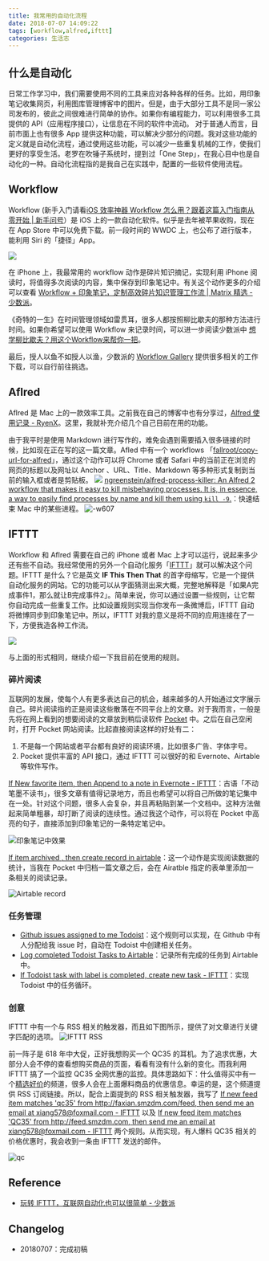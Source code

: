 ```yaml
---
title: 我常用的自动化流程
date: 2018-07-07 14:09:22
tags: [workflow,alfred,ifttt]
categories: 生活志
---
```


## 什么是自动化

日常工作学习中，我们需要使用不同的工具来应对各种各样的任务。比如，用印象笔记收集网页，利用图库管理博客中的图片。但是，由于大部分工具不是同一家公司发布的，彼此之间很难进行简单的协作。如果你有编程能力，可以利用很多工具提供的 API（应用程序接口），让信息在不同的软件中流动。
对于普通人而言，目前市面上也有很多 App 提供这种功能，可以解决少部分的问题。我对这些功能的定义就是自动化流程，通过使用这些功能，可以减少一些重复机械的工作，使我们更好的享受生活。老罗在吹锤子系统时，提到过「One Step」，在我心目中也是自动化的一种。自动化流程指的是我自己在实践中，配置的一些软件使用流程。

## Workflow

Workflow (新手入门请看[iOS 效率神器 Workflow 怎么用？跟着这篇入门指南从零开始 | 新手问号](https://sspai.com/post/43849)）是 iOS 上的一款自动化软件。似乎是去年被苹果收购，现在在 App Store 中可以免费下载。前一段时间的 WWDC 上，也公布了进行版本，能利用 Siri 的「捷径」App。

![](/file/15309425389934.jpg)

在 iPhone 上，我最常用的 workflow 动作是碎片知识摘记，实现利用 iPhone 阅读时，将值得多次阅读的内容，集中保存到印象笔记中。有关这个动作更多的介绍可以查看 [Workflow + 印象笔记，定制高效碎片知识管理工作流 | Matrix 精选 - 少数派](https://sspai.com/post/35281)。

《奇特的一生》在时间管理领域如雷贯耳，很多人都按照柳比歇夫的那种方法进行时间。如果你希望可以使用 Workflow 来记录时间，可以进一步阅读少数派中 [想学柳比歇夫？用这个Workflow来帮你一把](https://sspai.com/post/44579)。

最后，授人以鱼不如授人以渔，少数派的 [Workflow Gallery](http://workflow.sspai.com/#/main/workflow) 提供很多相关的工作下载，可以自行前往挑选。

## Aflred

Aflred 是 Mac 上的一款效率工具。之前我在自己的博客中也有分享过，[Alfred 使用记录 - RyenX](https://xiang578.com/2017/07/02/alfred-lists/)。这里，我就补充介绍几个自己目前在用的功能。

由于我平时是使用 Markdown 进行写作的，难免会遇到需要插入很多链接的时候，比如现在正在写的这一篇文章。Afled 中有一个 workflows 「[fallroot/copy-url-for-alfred](https://github.com/fallroot/copy-url-for-alfred)」，通过这个动作可以将 Chrome 或者 Safari 中的当前正在浏览的网页的标题以及网址以 Anchor 、URL、Title、Markdown 等多种形式复制到当前的输入框或者是剪贴板。
![](/file/15309430608042.png)
[ngreenstein/alfred-process-killer: An Alfred 2 workflow that makes it easy to kill misbehaving processes. It is, in essence, a way to easily find processes by name and kill them using `kill -9`.](https://github.com/ngreenstein/alfred-process-killer)：快速结束 Mac 中的某些进程。
![-w607](/file/15309434519054.jpg)

## IFTTT

Workflow 和 Aflred 需要在自己的 iPhone 或者 Mac 上才可以运行，说起来多少还有些不自动。我经常使用的另外一个自动化服务「[IFTTT](https://ifttt.com/)」就可以解决这个问题。IFTTT 是什么？它是英文 **IF This Then That** 的首字母缩写，它是一个提供自动化服务的网站。它的功能可以从字面猜测出来大概，完整地解释是「如果A完成事件1，那么就让B完成事件2」。简单来说，你可以通过设置一些规则，让它帮你自动完成一些重复工作。比如设置规则实现当你发布一条微博后，IFTTT 自动将微博同步到印象笔记中。所以，IFTTT 对我的意义是将不同的应用连接在了一下，方便我造各种工作流。

![](/file/15309318778409.png)

与上面的形式相同，继续介绍一下我目前在使用的规则。

### 碎片阅读

互联网的发展，使每个人有更多表达自己的机会，越来越多的人开始通过文字展示自己。碎片阅读指的正是阅读这些散落在不同平台上的文章。对于我而言，一般是先将在网上看到的想要阅读的文章放到稍后读软件 [Pocket](https://getpocket.com/) 中。之后在自己空闲时，打开 Pocket 网站阅读。比起直接阅读这样的好处有二：
1. 不是每一个网站或者平台都有良好的阅读环境，比如很多广告、字体字号。
2. Pocket 提供丰富的 API 接口，通过 IFTTT 可以很好的和 Evernote、Airtable 等软件写作。

[If New favorite item, then Append to a note in Evernote - IFTTT](https://ifttt.com/applets/79292089d-if-new-favorite-item-then-append-to-a-note-in-evernote)：古语「不动笔墨不读书」，很多文章有值得记录地方，而且也希望可以将自己所做的笔记集中在一处。针对这个问题，很多人会复杂，并且再粘贴到某一个文档中。这种方法做起来简单粗暴，却打断了阅读的连续性。通过我这个动作，可以将在 Pocket 中高亮的句子，直接添加到印象笔记的一条特定笔记中。

![印象笔记中效果](/file/15309335067450.jpg)

[If item archived , then create record in airtable](https://ifttt.com/applets/75619425d-if-item-archived-then-create-record-in-airtable)：这一个动作是实现阅读数据的统计，当我在 Pocket 中归档一篇文章之后，会在 Airatble 指定的表单里添加一条相关的阅读记录。

![Airtable record](/file/15309336298823.jpg)


### 任务管理

- [Github issues assigned to me Todoist](https://ifttt.com/applets/75605766d-github-issues-assigned-to-me-todoist)：这个规则可以实现，在 Github 中有人分配给我 issue 时，自动在 Todoist 中创建相关任务。
- [Log completed Todoist Tasks to Airtable](https://ifttt.com/applets/75612887d-log-completed-todoist-tasks-to-airtable)：记录所有完成的任务到 Airtable 中。
- [If Todoist task with label is completed, create new task - IFTTT](https://ifttt.com/applets/75612567d-if-todoist-task-with-label-is-completed-create-new-task)：实现 Todoist 中的任务循环。

### 创意

IFTTT 中有一个与 RSS 相关的触发器，而且如下图所示，提供了对文章进行关键字匹配的选项。
![IFTTT RSS](/file/15309338021730.jpg)

前一阵子是 618 年中大促，正好我想购买一个 QC35 的耳机。为了追求优惠，大部分人会不停的查看想购买商品的页面，看看有没有什么新的变化。而我利用 IFTTT 搞了一个监控 QC35 全网优惠的监控。具体思路如下：什么值得买中有一个[精选好价](https://www.smzdm.com/jingxuan/)的频道，很多人会在上面爆料商品的优惠信息。幸运的是，这个频道提供 RSS 订阅链接。所以，配合上面提到的 RSS 相关触发器，我写了 [If new feed item matches 'qc35' from http://faxian.smzdm.com/feed, then send me an email at xiang578@foxmail.com - IFTTT](https://ifttt.com/applets/75671738d-if-new-feed-item-matches-qc35-from-http-faxian-smzdm-com-feed-then-send-me-an-email-at-xiang578-foxmail-com) 以及 [If new feed item matches 'QC35' from http://feed.smzdm.com, then send me an email at xiang578@foxmail.com - IFTTT](https://ifttt.com/applets/75621100d-if-new-feed-item-matches-qc35-from-http-feed-smzdm-com-then-send-me-an-email-at-xiang578-foxmail-com) 两个规则。从而实现，有人爆料 QC35 相关的价格优惠时，我会收到一条由 IFTTT 发送的邮件。

![qc](/file/15309346475002.jpg)

## Reference
- [玩转 IFTTT，互联网自动化也可以很简单 - 少数派](https://sspai.com/post/43731)


## Changelog
- 20180707：完成初稿
